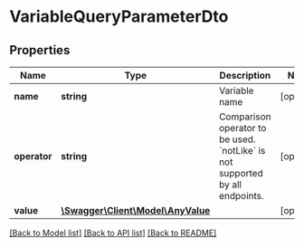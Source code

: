 # VariableQueryParameterDto

## Properties
Name | Type | Description | Notes
------------ | ------------- | ------------- | -------------
**name** | **string** | Variable name | [optional] 
**operator** | **string** | Comparison operator to be used. &#x60;notLike&#x60; is not supported by all endpoints. | [optional] 
**value** | [**\Swagger\Client\Model\AnyValue**](AnyValue.md) |  | [optional] 

[[Back to Model list]](../../README.md#documentation-for-models) [[Back to API list]](../../README.md#documentation-for-api-endpoints) [[Back to README]](../../README.md)

